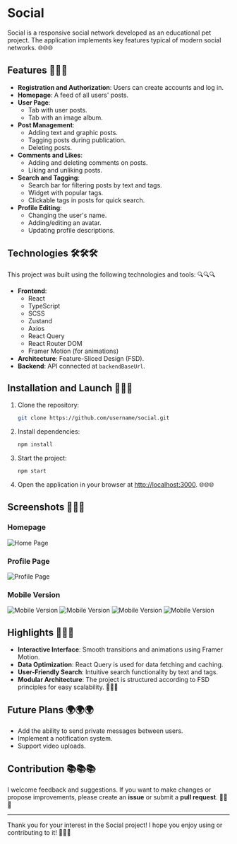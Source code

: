# Social

Social is a responsive social network developed as an educational pet project. The application implements key features typical of modern social networks. 🌐🌐🌐

## Features 🔧🔧🔧

- **Registration and Authorization**: Users can create accounts and log in.
- **Homepage**: A feed of all users' posts.
- **User Page**:
  - Tab with user posts.
  - Tab with an image album.
- **Post Management**:
  - Adding text and graphic posts.
  - Tagging posts during publication.
  - Deleting posts.
- **Comments and Likes**:
  - Adding and deleting comments on posts.
  - Liking and unliking posts.
- **Search and Tagging**:
  - Search bar for filtering posts by text and tags.
  - Widget with popular tags.
  - Clickable tags in posts for quick search.
- **Profile Editing**:
  - Changing the user's name.
  - Adding/editing an avatar.
  - Updating profile descriptions.

## Technologies 🛠️🛠️🛠️

This project was built using the following technologies and tools: 🔍🔍🔍

- **Frontend**:
  - React
  - TypeScript
  - SCSS
  - Zustand
  - Axios
  - React Query
  - React Router DOM
  - Framer Motion (for animations)
- **Architecture**: Feature-Sliced Design (FSD).
- **Backend**: API connected at `backendBaseUrl`.

## Installation and Launch 🚪🚪🚪

1. Clone the repository:

   ```bash
   git clone https://github.com/username/social.git
   ```

2. Install dependencies:

   ```bash
   npm install
   ```

3. Start the project:

   ```bash
   npm start
   ```

4. Open the application in your browser at [http://localhost:3000](http://localhost:3000). 🌐🌐🌐

## Screenshots 📸📸📸

### Homepage

![Home Page](https://imgur.com/mwthVdQ)

### Profile Page

![Profile Page](https://imgur.com/ZxhgDoq.png)

### Mobile Version

![Mobile Version](https://imgur.com/GysMloJ.png)
![Mobile Version](https://imgur.com/9NeV9nA.png)
![Mobile Version](https://imgur.com/9NeV9nA.gif)
![Mobile Version](https://imgur.com/9NeV9nA)
## Highlights 🎡🎡🎡

- **Interactive Interface**: Smooth transitions and animations using Framer Motion.
- **Data Optimization**: React Query is used for data fetching and caching.
- **User-Friendly Search**: Intuitive search functionality by text and tags.
- **Modular Architecture**: The project is structured according to FSD principles for easy scalability. 🔧🔧🔧

## Future Plans 🌍🌍🌍

- Add the ability to send private messages between users.
- Implement a notification system.
- Support video uploads.

## Contribution 📚📚📚

I welcome feedback and suggestions. If you want to make changes or propose improvements, please create an **issue** or submit a **pull request**. 🙏🙏🙏

---

Thank you for your interest in the Social project! I hope you enjoy using or contributing to it! 💖💖💖
